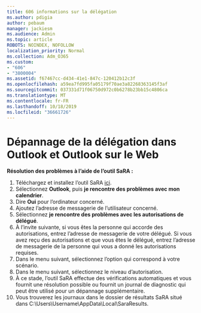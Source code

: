 ```yaml
---
title: 606 informations sur la délégation
ms.author: pdigia
author: pebaum
manager: jackiesm
ms.audience: Admin
ms.topic: article
ROBOTS: NOINDEX, NOFOLLOW
localization_priority: Normal
ms.collection: Adm_O365
ms.custom:
- "606"
- "3800004"
ms.assetid: f67467cc-d434-41e1-847c-120412b12c3f
ms.openlocfilehash: a59ea7fd995fa05179f70ae3a82268363145f3af
ms.sourcegitcommit: 037331d71f06750d972c0b6278b23bb15c4806ca
ms.translationtype: MT
ms.contentlocale: fr-FR
ms.lasthandoff: 10/18/2019
ms.locfileid: "36661726"
---
```

# <a name="troubleshooting-delegation-in-outlook-and-outlook-on-the-web"></a>Dépannage de la délégation dans Outlook et Outlook sur le Web

**Résolution des problèmes à l’aide de l’outil SaRA :**

1. Téléchargez et installez l’outil SaRA [ici](https://aka.ms/SaRA-SkypeForBusinessSignIn).
1. Sélectionnez **Outlook**, puis **je rencontre des problèmes avec mon calendrier**.
1. Dire **Oui** pour l’ordinateur concerné.
1. Ajoutez l’adresse de messagerie de l’utilisateur concerné.
1. Sélectionnez **je rencontre des problèmes avec les autorisations de délégué**.
1. À l’invite suivante, si vous êtes la personne qui accorde des autorisations, entrez l’adresse de messagerie de votre délégué. Si vous avez reçu des autorisations et que vous êtes le délégué, entrez l’adresse de messagerie de la personne qui vous a donné les autorisations requises.
1. Dans le menu suivant, sélectionnez l’option qui correspond à votre scénario.
1. Dans le menu suivant, sélectionnez le niveau d’autorisation.
1. À ce stade, l’outil SaRA effectue des vérifications automatiques et vous fournit une résolution possible ou fournit un journal de diagnostic qui peut être utilisé pour un dépannage supplémentaire.
1. Vous trouverez les journaux dans le dossier de résultats SaRA situé dans C:\Users\Username\AppData\Local\SaraResults.
